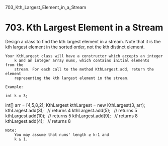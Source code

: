703_Kth_Largest_Element_in_a_Stream
# 703. Kth Largest Element in a Stream

Design a class to find the kth largest element in a stream. Note that
        it is the kth largest element in the sorted order, not the kth distinct element.

    Your KthLargest class will have a constructor which accepts an integer
        k and an integer array nums, which contains initial elements from the
        stream. For each call to the method KthLargest.add, return the element
        representing the kth largest element in the stream.

    Example:

    int k = 3;
int[] arr = [4,5,8,2];
KthLargest kthLargest = new KthLargest(3, arr);
kthLargest.add(3);   // returns 4
kthLargest.add(5);   // returns 5
kthLargest.add(10);  // returns 5
kthLargest.add(9);   // returns 8
kthLargest.add(4);   // returns 8

    Note: 
        You may assume that nums' length ≥ k-1 and
        k ≥ 1.